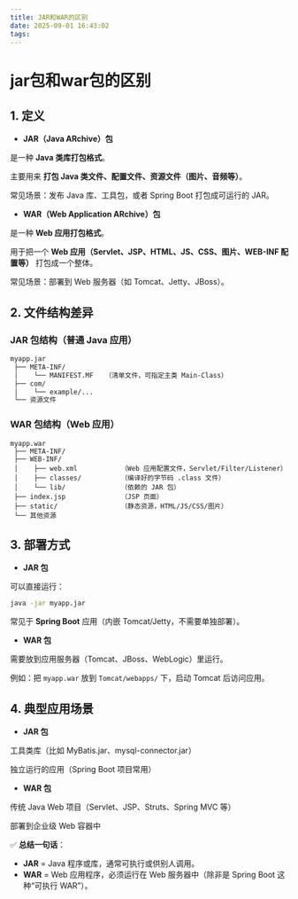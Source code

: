 ```yaml
---
title: JAR和WAR的区别
date: 2025-09-01 16:43:02
tags:
---
```



# jar包和war包的区别


## 1. 定义


- **JAR（Java ARchive）包**


是一种 **Java 类库打包格式**。


主要用来 **打包 Java 类文件、配置文件、资源文件（图片、音频等）**。
<!--more-->

常见场景：发布 Java 库、工具包，或者 Spring Boot 打包成可运行的 JAR。
- **WAR（Web Application ARchive）包**


是一种 **Web 应用打包格式**。


用于把一个 **Web 应用（Servlet、JSP、HTML、JS、CSS、图片、WEB-INF 配置等）** 打包成一个整体。


常见场景：部署到 Web 服务器（如 Tomcat、Jetty、JBoss）。


## 2. 文件结构差异


### JAR 包结构（普通 Java 应用）


```bash
myapp.jar
 ├── META-INF/
 │    └── MANIFEST.MF   （清单文件，可指定主类 Main-Class）
 ├── com/
 │    └── example/...
 └── 资源文件

```

### WAR 包结构（Web 应用）


```pgsql
myapp.war
 ├── META-INF/
 ├── WEB-INF/
 │    ├── web.xml           （Web 应用配置文件，Servlet/Filter/Listener）
 │    ├── classes/          （编译好的字节码 .class 文件）
 │    └── lib/              （依赖的 JAR 包）
 ├── index.jsp              （JSP 页面）
 ├── static/                （静态资源，HTML/JS/CSS/图片）
 └── 其他资源

```


## 3. 部署方式


- **JAR 包**


可以直接运行：

```bash
java -jar myapp.jar

```


常见于 **Spring Boot** 应用（内嵌 Tomcat/Jetty，不需要单独部署）。
- **WAR 包**


需要放到应用服务器（Tomcat、JBoss、WebLogic）里运行。


例如：把 `myapp.war` 放到 `Tomcat/webapps/` 下，启动 Tomcat 后访问应用。


## 4. 典型应用场景


- **JAR 包**


工具类库（比如 MyBatis.jar、mysql-connector.jar）


独立运行的应用（Spring Boot 项目常用）
- **WAR 包**


传统 Java Web 项目（Servlet、JSP、Struts、Spring MVC 等）


部署到企业级 Web 容器中


✅ **总结一句话**：


- **JAR** = Java 程序或库，通常可执行或供别人调用。
- **WAR** = Web 应用程序，必须运行在 Web 服务器中（除非是 Spring Boot 这种“可执行 WAR”）。
